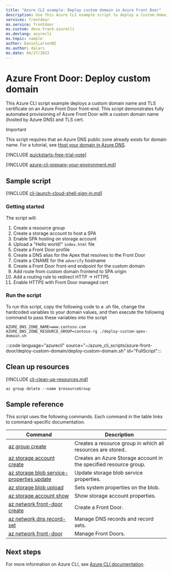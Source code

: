 ```yaml
---
title: "Azure CLI example: Deploy custom domain in Azure Front Door" 
description: Use this Azure CLI example script to deploy a Custom Domain name and TLS certificate on an Azure Front Door front-end. 
services: frontdoor
ms.service: frontdoor
ms.custom: devx-track-azurecli
ms.devlang: azurecli
ms.topic: sample
author: DanielLarsenNZ
ms.author: dalars
ms.date: 04/27/2022 
---
```


# Azure Front Door: Deploy custom domain

This Azure CLI script example deploys a custom domain name and TLS certificate on an Azure Front Door front-end. This script demonstrates fully automated provisioning of Azure Front Door with a custom domain name (hosted by Azure DNS) and TLS cert.

> [!IMPORTANT]
> This script requires that an Azure DNS public zone already exists for domain name. For a tutorial, see [Host your domain in Azure DNS](../../dns/dns-delegate-domain-azure-dns.md).

[!INCLUDE [quickstarts-free-trial-note](../../../includes/quickstarts-free-trial-note.md)]

[!INCLUDE [azure-cli-prepare-your-environment.md](~/articles/reusable-content/azure-cli/azure-cli-prepare-your-environment.md)]

## Sample script

[!INCLUDE [cli-launch-cloud-shell-sign-in.md](../../../includes/cli-launch-cloud-shell-sign-in.md)]

### Getting started

The script will:

1. Create a resource group
1. Create a storage account to host a SPA
1. Enable SPA hosting on storage account
1. Upload a "Hello world!" `index.html` file
1. Create a Front Door profile
1. Create a DNS alias for the Apex that resolves to the Front Door
1. Create a CNAME for the `adverify` hostname
1. Create a Front Door front-end endpoint for the custom domain
1. Add route from custom domain frontend to SPA origin
1. Add a routing rule to redirect HTTP -> HTTPS
1. Enable HTTPS with Front Door managed cert

### Run the script

To run this script, copy the following code to a .sh file, change the hardcoded variables to your domain values, and then execute the following command to pass these variables into the script

```
AZURE_DNS_ZONE_NAME=www.contoso.com AZURE_DNS_ZONE_RESOURCE_GROUP=contoso-rg ./deploy-custom-apex-domain.sh
```

:::code language="azurecli" source="~/azure_cli_scripts/azure-front-door/deploy-custom-domain/deploy-custom-domain.sh" id="FullScript":::

## Clean up resources

[!INCLUDE [cli-clean-up-resources.md](../../../includes/cli-clean-up-resources.md)]

```azurecli
az group delete --name $resourceGroup
```

## Sample reference

This script uses the following commands. Each command in the table links to command-specific documentation.

| Command | Description |
|---|---|
| [az group create](/cli/azure/group#az-group-create) | Creates a resource group in which all resources are stored.. |
| [az storage account create](/cli/azure/storage/account) | Creates an Azure Storage account in the specified resource group. |
| [az storage blob service-properties update](/cli/azure/storage/blob/service-properties#az-storage-blob-service-properties-update) | Update storage blob service properties. |
| [az storage blob upload](/cli/azure/storage/blob#az-storage-blob-update) | Sets system properties on the blob. |
| [az storage account show](/cli/azure/storage/account#az-storage-account-show) | Show storage account properties.|
| [az network front-door create](/cli/azure/network/front-door#az-network-front-door-create) | Create a Front Door.|
| [az network dns record-set](/cli/azure/network/dns/record-set) | Manage DNS records and record sets.|
| [az network front-door](/cli/azure/network/front-door) | Manage Front Doors.|

## Next steps

For more information on Azure CLI, see [Azure CLI documentation](/cli/azure).
